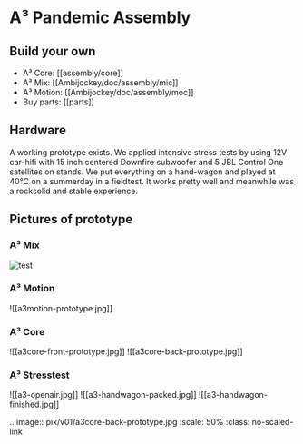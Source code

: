 # A³ Pandemic Assembly
## Build your own
- A³ Core: [[assembly/core]]
- A³ Mix: [[Ambijockey/doc/assembly/mic]]
- A³ Motion: [[Ambijockey/doc/assembly/moc]]
- Buy parts: [[parts]]

## Hardware
A working prototype exists. We applied intensive stress tests by using 12V car-hifi with 15 inch centered Downfire subwoofer and 5 JBL Control One satellites on stands. We put everything on a hand-wagon and played at 40°C on a summerday in a fieldtest. It works pretty well and meanwhile was a rocksolid and stable experience.

## Pictures of prototype
### A³ Mix
![test](_images/v01/a3mix-prototype.jpg)
### A³ Motion
![[a3motion-prototype.jpg]]
### A³ Core
![[a3core-front-prototype.jpg]]
![[a3core-back-prototype.jpg]]
### A³ Stresstest
![[a3-openair.jpg]]
![[a3-handwagon-packed.jpg]]
![[a3-handwagon-finished.jpg]]

.. image:: pix/v01/a3core-back-prototype.jpg
   :scale: 50%
   :class: no-scaled-link
